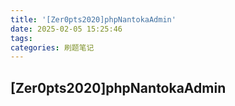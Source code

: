 ```yaml
---
title: '[Zer0pts2020]phpNantokaAdmin'
date: 2025-02-05 15:25:46
tags:
categories: 刷题笔记
---
```


## [Zer0pts2020]phpNantokaAdmin

